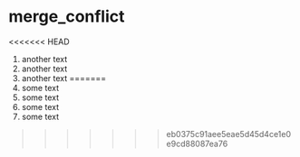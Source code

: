 # merge_conflict

<<<<<<< HEAD
1. another text
2. another text
3. another text
=======
1. some text
2. some text
3. some text
4. some text
>>>>>>> eb0375c91aee5eae5d45d4ce1e0e9cd88087ea76
